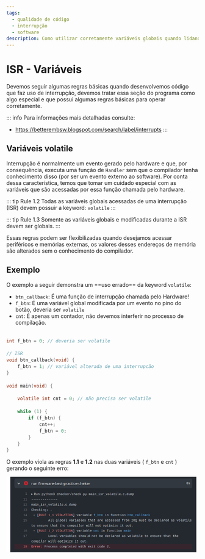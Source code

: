```yaml
---
tags:
  - qualidade de código
  - interrupção
  - software
description: Como utilizar corretamente variáveis globais quando lidando com interrupcão.
--- 
```


# ISR - Variáveis

Devemos seguir algumas regras básicas quando desenvolvemos código que faz uso de interrupção, devemos tratar essa seção do programa como algo especial e que possui algumas regras básicas para operar corretamente. 

::: info
Para informações mais detalhadas consulte:
    
- https://betterembsw.blogspot.com/search/label/interrupts 
:::

## Variáveis volatile

Interrupção é normalmente um evento gerado pelo hardware e que, por consequência, executa uma função de `Handler` sem que o compilador tenha conhecimento disso (por ser um evento externo ao software). Por conta dessa característica, temos que tomar um cuidado especial com as variáveis que são acessadas por essa função chamada pelo hardware.

::: tip Rule 1.2
Todas as variáveis globais acessadas de uma interrupção (ISR) devem possuir a keyword: `volatile`
:::  

::: tip Rule 1.3
Somente as variáveis globais e modificadas durante a ISR devem ser globais.
:::

Essas regras podem ser flexibilizadas quando desejamos acessar periféricos e memórias externas, os valores desses endereços de memória são alterados sem o conhecimento do compilador.

## Exemplo

O exemplo a seguir demonstra um ==uso errado== da keyword `volatile`:

- `btn_callback`: É uma função de interrupção chamada pelo Hardware!
- `f_btn`: É uma variável global modificada por um evento no pino do botão, deveria ser `volatile`
- `cnt`: É apenas um contador, não devemos interferir no processo de compilação.

```c

int f_btn = 0; // deveria ser volatile

// ISR
void btn_callback(void) {
    f_btn = 1; // variável alterada de uma interrupcão
}

void main(void) {
    
    volatile int cnt = 0; // não precisa ser volatile
    
    while (1) {
        if (f_btn) {
            cnt++;
            f_btn = 0;
        }
    }
}
```
O exemplo viola as regras **1.1** e **1.2** nas duas variáveis ( `f_btn` e `cnt` ) gerando o seguinte erro:

![](qualidade-figs/checker-rule-isr-volatile.png)